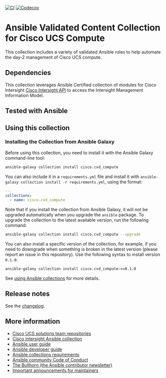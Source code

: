 <!-- Add CI and code coverage badges here. Samples included below. -->
[![CI](https://github.com/ansible-collections/cisco.cvd_compute/workflows/CI/badge.svg?event=push)](https://github.com/ansible-collections/cisco.cvd_compute/actions) [![Codecov](https://img.shields.io/codecov/c/github/ansible-collections/cisco.cvd_compute)](https://codecov.io/gh/ansible-collections/cisco.cvd_compute)

# Ansible Validated Content Collection for Cisco UCS Compute 
<!-- Describe the collection and why a user would want to use it. What does the collection do? -->
This collection includes a variety of validated Ansible roles to help automate the day-2 management of Cisco UCS compute.

## Dependencies
This collection leverages Ansible Certified collection of modules for Cisco Intersight [Cisco Intersight API](https://intersight.com/apidocs/introduction/overview/) to access the Intersight Management Information Model.


## Tested with Ansible

<!-- List the versions of Ansible the collection has been tested with. Must match what is in galaxy.yml. -->

## Using this collection

<!--Include some quick examples that cover the most common use cases for your collection content. It can include the following examples of installation and upgrade (change NAMESPACE.COLLECTION_NAME correspondingly):-->

### Installing the Collection from Ansible Galaxy

Before using this collection, you need to install it with the Ansible Galaxy command-line tool:

```bash
ansible-galaxy collection install cisco.cvd_compute
```

You can also include it in a `requirements.yml` file and install it with `ansible-galaxy collection install -r requirements.yml`, using the format:

```yaml
---
collections:
  - name: cisco.cvd_compute
```

Note that if you install the collection from Ansible Galaxy, it will not be upgraded automatically when you upgrade the `ansible` package. To upgrade the collection to the latest available version, run the following command:

```bash
ansible-galaxy collection install cisco.cvd_compute --upgrade
```

You can also install a specific version of the collection, for example, if you need to downgrade when something is broken in the latest version (please report an issue in this repository). Use the following syntax to install version `0.1.0`:

```bash
ansible-galaxy collection install cisco.cvd_compute:==0.1.0
```

See [using Ansible collections](https://docs.ansible.com/ansible/devel/user_guide/collections_using.html) for more details.

## Release notes

See the [changelog](https://github.com/ansible-collections/cisco.cvd_compute/tree/main/CHANGELOG.rst).

## More information

* [Cisco UCS solutions team repositories](https://github.com/ucs-compute-solutions)
* [Cisco Intersight Ansible collection](https://galaxy.ansible.com/cisco/intersight)
* [Ansible user guide](https://docs.ansible.com/ansible/devel/user_guide/index.html)
* [Ansible developer guide](https://docs.ansible.com/ansible/devel/dev_guide/index.html)
* [Ansible collections requirements](https://docs.ansible.com/ansible/devel/community/collection_contributors/collection_requirements.html)
* [Ansible community Code of Conduct](https://docs.ansible.com/ansible/devel/community/code_of_conduct.html)
* [The Bullhorn (the Ansible contributor newsletter)](https://docs.ansible.com/ansible/devel/community/communication.html#the-bullhorn)
* [Important announcements for maintainers](https://github.com/ansible-collections/news-for-maintainers)
